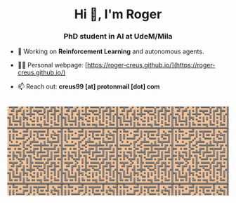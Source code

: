 <h1 align="center">Hi 👋, I'm Roger</h1>
<h3 align="center">PhD student in AI at UdeM/Mila</h3>

- 🔭 Working on **Reinforcement Learning** and autonomous agents.

- 👨‍💻 Personal webpage: [https://roger-creus.github.io/](https://roger-creus.github.io/)

- 📫 Reach out: **creus99 [at] protonmail [dot] com**

<br>
<img align="right" alt="Coding" src="16mazes.gif">

